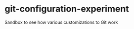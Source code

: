 git-configuration-experiment
============================

Sandbox to see how various customizations to Git work

